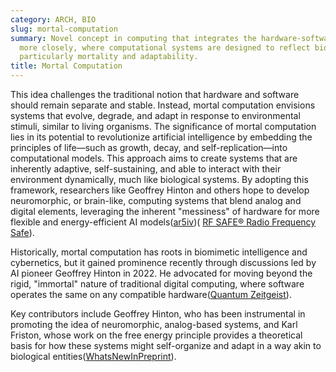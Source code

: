 ```yaml
---
category: ARCH, BIO
slug: mortal-computation
summary: Novel concept in computing that integrates the hardware-software relationship
  more closely, where computational systems are designed to reflect biological principles,
  particularly mortality and adaptability.
title: Mortal Computation
---
```


This idea challenges the traditional notion that hardware and software should remain separate and stable. Instead, mortal computation envisions systems that evolve, degrade, and adapt in response to environmental stimuli, similar to living organisms. The significance of mortal computation lies in its potential to revolutionize artificial intelligence by embedding the principles of life—such as growth, decay, and self-replication—into computational models. This approach aims to create systems that are inherently adaptive, self-sustaining, and able to interact with their environment dynamically, much like biological systems. By adopting this framework, researchers like Geoffrey Hinton and others hope to develop neuromorphic, or brain-like, computing systems that blend analog and digital elements, leveraging the inherent "messiness" of hardware for more flexible and energy-efficient AI models​([ar5iv](https://ar5iv.org/pdf/2311.09589v1))​(
[RF SAFE® Radio Frequency Safe](https://www.rfsafe.com/introducing-mortal-computation-bridging-biology-and-technology/)).

Historically, mortal computation has roots in biomimetic intelligence and cybernetics, but it gained prominence recently through discussions led by AI pioneer Geoffrey Hinton in 2022. He advocated for moving beyond the rigid, "immortal" nature of traditional digital computing, where software operates the same on any compatible hardware​([Quantum Zeitgeist](https://quantumzeitgeist.com/ai-pioneer-geoff-hinton-announces-a-breakthrough-in-the-ai-industry/)).

Key contributors include Geoffrey Hinton, who has been instrumental in promoting the idea of neuromorphic, analog-based systems, and Karl Friston, whose work on the free energy principle provides a theoretical basis for how these systems might self-organize and adapt in a way akin to biological entities​([WhatsNewInPreprint](https://whatsnewinpreprint.com/can-mortal-computation-be-the-basis-for-biomimetic-intelligence/)).